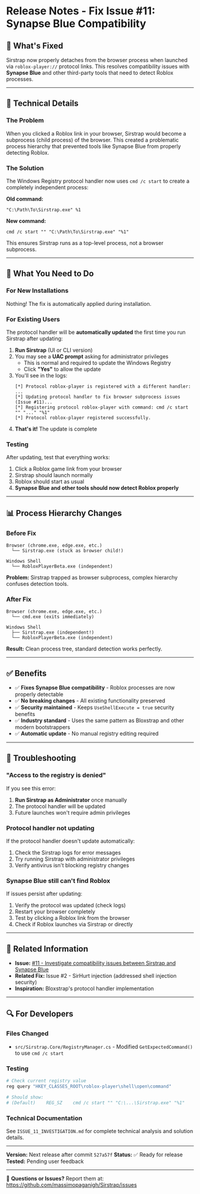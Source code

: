 # Release Notes - Fix Issue #11: Synapse Blue Compatibility

## 🎯 What's Fixed

Sirstrap now properly detaches from the browser process when launched via `roblox-player://` protocol links. This resolves compatibility issues with **Synapse Blue** and other third-party tools that need to detect Roblox processes.

---

## 🔧 Technical Details

### The Problem

When you clicked a Roblox link in your browser, Sirstrap would become a subprocess (child process) of the browser. This created a problematic process hierarchy that prevented tools like Synapse Blue from properly detecting Roblox.

### The Solution

The Windows Registry protocol handler now uses `cmd /c start` to create a completely independent process:

**Old command:**
```
"C:\Path\To\Sirstrap.exe" %1
```

**New command:**
```
cmd /c start "" "C:\Path\To\Sirstrap.exe" "%1"
```

This ensures Sirstrap runs as a top-level process, not a browser subprocess.

---

## 🚀 What You Need to Do

### For New Installations
Nothing! The fix is automatically applied during installation.

### For Existing Users

The protocol handler will be **automatically updated** the first time you run Sirstrap after updating:

1. **Run Sirstrap** (UI or CLI version)
2. You may see a **UAC prompt** asking for administrator privileges
   - This is normal and required to update the Windows Registry
   - Click **"Yes"** to allow the update
3. You'll see in the logs:
   ```
   [*] Protocol roblox-player is registered with a different handler: ...
   [*] Updating protocol handler to fix browser subprocess issues (Issue #11)...
   [*] Registering protocol roblox-player with command: cmd /c start "" "..." "%1"
   [*] Protocol roblox-player registered successfully.
   ```
4. **That's it!** The update is complete

### Testing

After updating, test that everything works:

1. Click a Roblox game link from your browser
2. Sirstrap should launch normally
3. Roblox should start as usual
4. **Synapse Blue and other tools should now detect Roblox properly**

---

## 📊 Process Hierarchy Changes

### Before Fix
```
Browser (chrome.exe, edge.exe, etc.)
  └── Sirstrap.exe (stuck as browser child!)

Windows Shell
  └── RobloxPlayerBeta.exe (independent)
```

**Problem:** Sirstrap trapped as browser subprocess, complex hierarchy confuses detection tools.

### After Fix
```
Browser (chrome.exe, edge.exe, etc.)
  └── cmd.exe (exits immediately)

Windows Shell
  ├── Sirstrap.exe (independent!)
  └── RobloxPlayerBeta.exe (independent)
```

**Result:** Clean process tree, standard detection works perfectly.

---

## ✅ Benefits

- ✅ **Fixes Synapse Blue compatibility** - Roblox processes are now properly detectable
- ✅ **No breaking changes** - All existing functionality preserved
- ✅ **Security maintained** - Keeps `UseShellExecute = true` security benefits
- ✅ **Industry standard** - Uses the same pattern as Bloxstrap and other modern bootstrappers
- ✅ **Automatic update** - No manual registry editing required

---

## 🐛 Troubleshooting

### "Access to the registry is denied"

If you see this error:
1. **Run Sirstrap as Administrator** once manually
2. The protocol handler will be updated
3. Future launches won't require admin privileges

### Protocol handler not updating

If the protocol handler doesn't update automatically:
1. Check the Sirstrap logs for error messages
2. Try running Sirstrap with administrator privileges
3. Verify antivirus isn't blocking registry changes

### Synapse Blue still can't find Roblox

If issues persist after updating:
1. Verify the protocol was updated (check logs)
2. Restart your browser completely
3. Test by clicking a Roblox link from the browser
4. Check if Roblox launches via Sirstrap or directly

---

## 📝 Related Information

- **Issue:** [#11 - Investigate compatibility issues between Sirstrap and Synapse Blue](https://github.com/massimopaganigh/Sirstrap/issues/11)
- **Related Fix:** Issue #2 - SirHurt injection (addressed shell injection security)
- **Inspiration:** Bloxstrap's protocol handler implementation

---

## 🔍 For Developers

### Files Changed
- `src/Sirstrap.Core/RegistryManager.cs` - Modified `GetExpectedCommand()` to use `cmd /c start`

### Testing
```bash
# Check current registry value
reg query "HKEY_CLASSES_ROOT\roblox-player\shell\open\command"

# Should show:
# (Default)    REG_SZ    cmd /c start "" "C:\...\Sirstrap.exe" "%1"
```

### Technical Documentation
See `ISSUE_11_INVESTIGATION.md` for complete technical analysis and solution details.

---

**Version:** Next release after commit `527a57f`
**Status:** ✅ Ready for release
**Tested:** Pending user feedback

---

💬 **Questions or Issues?** Report them at: https://github.com/massimopaganigh/Sirstrap/issues
